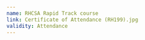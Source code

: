 ```yaml
---
name: RHCSA Rapid Track course
link: Certificate of Attendance (RH199).jpg
validity: Attendance
---
```

